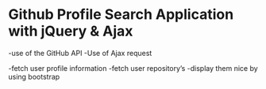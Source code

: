 # Github Profile Search Application with jQuery & Ajax

-use of the GitHub API 
-Use of Ajax request

-fetch user profile information
-fetch user repository’s
-display them nice by using bootstrap


